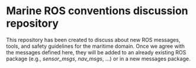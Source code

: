 # Marine ROS conventions discussion repository
This repository has been created to discuss about new ROS messages, tools, and safety guidelines for the maritime domain. 
Once we agree with the messages defined here, they will be added to an already existing ROS package (e.g., *sensor_msgs*, *nav_msgs*, ...) or in a new messages package.
